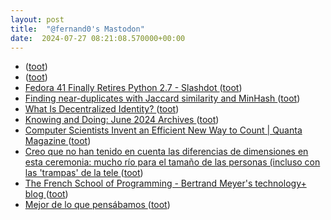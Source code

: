 ```yaml
---
layout: post
title:  "@fernand0's Mastodon"
date:  2024-07-27 08:21:08.570000+00:00
---
```

*  [ ](https://mastodon.social/users/fernand0/statuses/112857479155896955/activity) ([toot](https://mastodon.social/users/fernand0/statuses/112857479155896955/activity))
*  [ ](https://mastodon.social/@BurpBlog) ([toot](https://mastodon.social/@fernand0/112857478871829733))
*  [Fedora 41 Finally Retires Python 2.7 - Slashdot ](https://developers.slashdot.org/story/24/07/06/234249/fedora-41-finally-retires-python-2) ([toot](https://mastodon.social/@fernand0/112857450516888560))
*  [Finding near-duplicates with Jaccard similarity and MinHash ](https://blog.nelhage.com/post/fuzzy-dedup) ([toot](https://mastodon.social/@fernand0/112857294410189730))
*  [What Is Decentralized Identity? ](https://www.windley.com/archives/2024/06/what_is_decentralized_identity.shtm) ([toot](https://mastodon.social/@fernand0/112856512049193179))
*  [Knowing and Doing: June 2024 Archives   ](https://www.cs.uni.edu/~wallingf/blog/archives/monthly/2024-06.html) ([toot](https://mastodon.social/@fernand0/112855861642983610))
*  [Computer Scientists Invent an Efficient New Way to Count \| Quanta Magazine ](https://www.quantamagazine.org/computer-scientists-invent-an-efficient-new-way-to-count-20240516) ([toot](https://mastodon.social/@fernand0/112854215497206144))
*  [Creo que no han tenido en cuenta las diferencias de dimensiones en esta ceremonia: mucho río para el tamaño de las personas (incluso con las &#39;trampas&#39; de la tele ](https://mastodon.social/@fernand0/112854142319683434) ([toot](https://mastodon.social/@fernand0/112854142319683434))
*  [The French School of Programming - Bertrand Meyer's technology+ blog ](https://bertrandmeyer.com/2024/07/14/french-school-programming) ([toot](https://mastodon.social/@fernand0/112854037109089218))
*  [Mejor de lo que pensábamos ](https://avecesunafoto.wordpress.com/2024/07/26/mejor-de-lo-que-pensabamos) ([toot](https://mastodon.social/@fernand0/112853929195681539))

